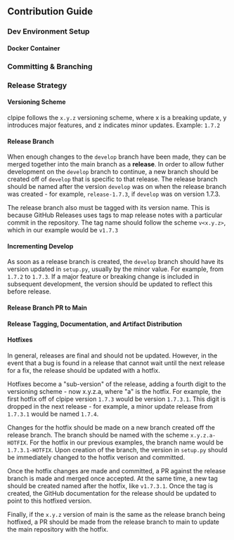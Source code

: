 ## Contribution Guide

### Dev Environment Setup

#### Docker Container

### Committing & Branching

### Release Strategy

#### Versioning Scheme

clpipe follows the `x.y.z` versioning scheme, where x is a breaking update, y introduces
major features, and z indicates minor updates. Example: `1.7.2`

#### Release Branch

When enough changes to the `develop` branch have been made, they can be merged together into
the main branch as a **release**. In order to allow futher development on the `develop`
branch to continue, a new branch should be created off of `develop` that is specific to that release.
The release branch should be named after the version `develop` was on when the release
branch was created - for example, `release-1.7.3`, if `develop` was on version 1.7.3.

The release branch also must be tagged with its version name. This is because
GitHub Releases uses tags to map release notes with a particular commit in the
repository. The tag name should follow the scheme `v<x.y.z>`, which in our example
would be `v1.7.3`


#### Incrementing Develop

As soon as a release branch is created, the `develop` branch should have its version
updated in `setup.py`, usually by the minor value. For example, from `1.7.2` to `1.7.3`. If a major feature or breaking change
is included in subsequent development, the version should be updated to reflect this before release.

#### Release Branch PR to Main

#### Release Tagging, Documentation, and Artifact Distribution

#### Hotfixes

In general, releases are final and should not be updated. However, 
in the event that a bug is found in a release that cannot wait until the next release
for a fix, the release should be updated with a hotfix. 

Hotfixes become a "sub-version"
of the release, adding a fourth digit to the versioning scheme - now x.y.z.a, where
"a" is the hotfix. For example, the first hotfix off of clpipe version `1.7.3` would be 
version `1.7.3.1`. This digit is dropped in the next release - for example, a minor update
release from `1.7.3.1` would be named `1.7.4`. 

Changes for the hotfix should be made on a new branch created off the release branch. The
branch should be named with the scheme `x.y.z.a-HOTFIX`. For the hotfix in our previous examples,
the branch name would be `1.7.3.1-HOTFIX`. Upon creation of the branch, the version in
`setup.py` should be immediately changed to the hotfix verison and committed.

Once the hotfix changes are made and committed, a PR against the release branch is made
and merged once accepted. At the same time, a new tag should be created 
named after the hotfix, like `v1.7.3.1`. Once the tag is created, the GitHub documentation
for the release should be updated to point to this hotfixed version.

Finally, if the `x.y.z` version of main is the same as the release branch being
hotfixed, a PR should be made from the release branch to main to update
the main repository with the hotfix.

